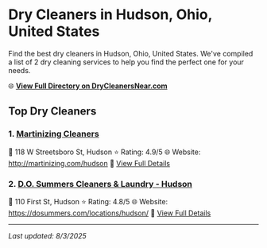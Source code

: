 # Dry Cleaners in Hudson, Ohio, United States

Find the best dry cleaners in Hudson, Ohio, United States. We've compiled a list of 2 dry cleaning services to help you find the perfect one for your needs.

🌐 **[View Full Directory on DryCleanersNear.com](https://drycleanersnear.com/city/US/Ohio/Hudson)**

## Top Dry Cleaners

### 1. [Martinizing Cleaners](https://drycleanersnear.com/dryCleaner/6875b63c9b5c02c2ea277d8c/martinizing-cleaners)
📍 118 W Streetsboro St, Hudson
⭐ Rating: 4.9/5
🌐 Website: http://martinizing.com/hudson
🔗 [View Full Details](https://drycleanersnear.com/dryCleaner/6875b63c9b5c02c2ea277d8c/martinizing-cleaners)

### 2. [D.O. Summers Cleaners & Laundry - Hudson](https://drycleanersnear.com/dryCleaner/6875b62f9b5c02c2ea277bf7/d-o-summers-cleaners-laundry-hudson)
📍 110 First St, Hudson
⭐ Rating: 4.8/5
🌐 Website: https://dosummers.com/locations/hudson/
🔗 [View Full Details](https://drycleanersnear.com/dryCleaner/6875b62f9b5c02c2ea277bf7/d-o-summers-cleaners-laundry-hudson)


---

*Last updated: 8/3/2025*
